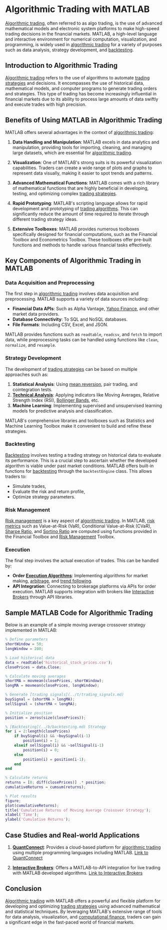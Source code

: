 # Algorithmic Trading with MATLAB

[Algorithmic trading](../a/algorithmic_trading.md), often referred to as algo trading, is the use of advanced mathematical models and electronic system platforms to make high-speed trading decisions in the financial markets. MATLAB, a high-level language and interactive environment for numerical computation, visualization, and programming, is widely used in [algorithmic trading](../a/algorithmic_trading.md) for a variety of purposes such as data analysis, strategy development, and [backtesting](../b/backtesting.md).

## Introduction to Algorithmic Trading 

[Algorithmic trading](../a/algorithmic_trading.md) refers to the use of algorithms to automate [trading strategies](../t/trading_strategies.md) and decisions. It encompasses the use of historical data, mathematical models, and computer programs to generate trading orders and strategies. This type of trading has become increasingly influential in financial markets due to its ability to process large amounts of data swiftly and execute trades with high precision.

## Benefits of Using MATLAB in Algorithmic Trading

MATLAB offers several advantages in the context of [algorithmic trading](../a/algorithmic_trading.md):

1. **Data Handling and Manipulation**:
    MATLAB excels in data analytics and manipulation, providing tools for importing, cleaning, and managing large datasets, which are essential for [algorithmic trading](../a/algorithmic_trading.md).

2. **Visualization**:
    One of MATLAB's strong suits is its powerful visualization capabilities. Traders can create a wide range of plots and graphs to represent data visually, making it easier to spot trends and patterns.

3. **Advanced Mathematical Functions**:
    MATLAB comes with a rich library of mathematical functions that are highly beneficial in developing, testing, and optimizing complex [trading strategies](../t/trading_strategies.md).

4. **Rapid Prototyping**:
    MATLAB's scripting language allows for rapid development and prototyping of [trading algorithms](../t/trading_algorithms.md). This can significantly reduce the amount of time required to iterate through different trading strategy ideas.

5. **Extensive Toolboxes**:
    MATLAB provides numerous toolboxes specifically designed for financial computations, such as the Financial Toolbox and Econometrics Toolbox. These toolboxes offer pre-built functions and methods to handle various financial tasks effectively.

## Key Components of Algorithmic Trading in MATLAB

### Data Acquisition and Preprocessing

The first step in [algorithmic trading](../a/algorithmic_trading.md) involves data acquisition and preprocessing. MATLAB supports a variety of data sources including:

- **Financial Data APIs**: Such as Alpha Vantage, [Yahoo Finance](../y/yahoo_finance.md), and other market data providers.
- **Database Connectivity**: To SQL and NoSQL databases.
- **File Formats**: Including CSV, Excel, and JSON.

MATLAB provides functions such as `readtable`, `readcsv`, and `fetch` to import data, while preprocessing tasks can be handled using functions like `clean`, `normalize`, and `resample`.

### Strategy Development

The development of [trading strategies](../t/trading_strategies.md) can be based on multiple approaches such as:

1. **Statistical Analysis**: Using [mean reversion](../m/mean_reversion.md), pair trading, and cointegration tests.
2. **[Technical Analysis](../t/technical_analysis.md)**: Applying indicators like Moving Averages, Relative Strength Index (RSI), [Bollinger Bands](../b/bollinger_bands.md), etc.
3. **Machine Learning**: Implementing supervised and unsupervised learning models for predictive analysis and classification.

MATLAB's comprehensive libraries and toolboxes such as Statistics and Machine Learning Toolbox make it convenient to build and refine these strategies.

### Backtesting

[Backtesting](../b/backtesting.md) involves testing a trading strategy on historical data to evaluate its performance. This is a crucial step to ascertain whether the developed algorithm is viable under past market conditions. MATLAB offers built-in functions for [backtesting](../b/backtesting.md) through the `backtestEngine` class. This allows traders to:

- Simulate trades,
- Evaluate the risk and return profile,
- Optimize strategy parameters.

### Risk Management

[Risk management](../r/risk_management.md) is a key aspect of [algorithmic trading](../a/algorithmic_trading.md). In MATLAB, [risk metrics](../r/risk_metrics.md) such as Value-at-Risk (VaR), Conditional Value-at-Risk (CVaR), [Sharpe Ratio](../s/sharpe_ratio.md), and [Sortino Ratio](../s/sortino_ratio.md) are computed using functions provided in the Financial Toolbox and [Risk Management](../r/risk_management.md) Toolbox.

### Execution

The final step involves the actual execution of trades. This can be handled by:

- **Order [Execution Algorithms](../e/execution_algorithms.md)**: Implementing algorithms for market making, [arbitrage](../a/arbitrage.md), and [trend following](../t/trend_following.md).
- **API Integration**: Connecting to brokerage platforms via APIs for order execution. MATLAB supports integration with brokers like [Interactive Brokers](../i/interactive_brokers.md) through API libraries.

## Sample MATLAB Code for Algorithmic Trading

Below is an example of a simple moving average crossover strategy implemented in MATLAB:

```matlab
% Define parameters
shortWindow = 50;
longWindow = 200;

% Load historical data
data = readtable('historical_stock_prices.csv');
closePrices = data.Close;

% Calculate moving averages
shortMA = movmean(closePrices, shortWindow);
longMA = movmean(closePrices, longWindow);

% Generate [trading signals](../t/trading_signals.md)
buySignal = (shortMA > longMA);
sellSignal = (shortMA < longMA);

% Initialize position
position = zeros(size(closePrices));

% [Backtesting](../b/backtesting.md) Strategy
for i = 2:length(closePrices)
    if buySignal(i) && ~buySignal(i-1)
        position(i) = 1;
    elseif sellSignal(i) && ~sellSignal(i-1)
        position(i) = 0;
    else
        position(i) = position(i-1);
    end
end

% Calculate returns
returns = [0; diff(closePrices)] .* position;
cumulativeReturns = cumsum(returns);

% Plot results
figure;
plot(cumulativeReturns);
title('Cumulative Returns of Moving Average Crossover Strategy');
xlabel('Time');
ylabel('Cumulative Returns');
```

## Case Studies and Real-world Applications

1. **[QuantConnect](../q/quantconnect.md)**: Provides a cloud-based platform for [algorithmic trading](../a/algorithmic_trading.md) using multiple programming languages including MATLAB. [Link to QuantConnect](https://www.quantconnect.com/)

2. **[Interactive Brokers](../i/interactive_brokers.md)**: Offers a MATLAB-to-API integration for live trading with MATLAB developed algorithms. [Link to Interactive Brokers](https://www.interactivebrokers.com/)

## Conclusion

[Algorithmic trading](../a/algorithmic_trading.md) with MATLAB offers a powerful and flexible platform for developing and optimizing [trading strategies](../t/trading_strategies.md) using advanced mathematical and statistical techniques. By leveraging MATLAB's extensive range of tools for data analysis, visualization, and [computational finance](../c/computational_finance.md), traders can gain a significant edge in the fast-paced world of financial markets.
